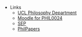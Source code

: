 - Links
  - [UCL Philosophy Department](https://www.ucl.ac.uk/philosophy)
  - [Moodle for PHIL0024](https://moodle-1819.ucl.ac.uk/course/view.php?id=6543)
  - [SEP](https://plato.stanford.edu/contents.html)
  - [PhilPapers](https://philpapers.org)